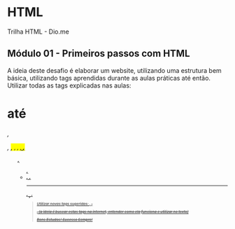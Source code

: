 # HTML
Trilha HTML - Dio.me

## Módulo 01 - Primeiros passos com HTML
A ideia deste desafio é elaborar um website, utilizando uma estrutura bem básica, utilizando tags aprendidas durante as aulas práticas até então.
Utilizar todas as tags explicadas nas aulas: <h1> até <h6>, <p>, <mark>, <small>, <i>, <u>, <strong>, <ol>, <ul>, <li>, <a>, <hr>, <sub>, <sup>, <blockquote>
Utilizar novas tags sugeridas: <font>, <del>, <p>, <abbr> (a ideia é buscar estas tags na internet, entender como ela funciona e utilizar no texto)
  
  Bons Estudos!
  Sucesso Sempre!
